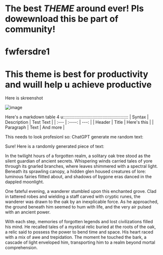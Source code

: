 # The best *THEME* around ever! Pls dowewnload this be part of community!
# fwfersdre1

# This theme is best for productivity and wuill help u achieve productive


Here is skreenshot

![image](https://github.com/FilipToth/amazing-theme/blob/master/screenshot.ong?raw=true)

Here's a markdown table 4 u:::::::::::::::::::::::::::::::::::::::::::::::::::::
| Syntax      | Description | Test Text     |
| :---        |    :----:   |          ---: |
| Header      | Title       | Here's this   |
| Paragraph   | Text        | And more      |



This needs to look profesionl so:
ChatGPT generate me random text:

Sure! Here is a randomly generated piece of text:

In the twilight hours of a forgotten realm, a solitary oak tree stood as the silent guardian of ancient secrets. Whispering winds carried tales of yore through its gnarled branches, where leaves shimmered with a spectral light. Beneath its sprawling canopy, a hidden glen housed creatures of lore: luminous fairies flitted about, and shadows of bygone eras danced in the dappled moonlight.

One fateful evening, a wanderer stumbled upon this enchanted grove. Clad in tattered robes and wielding a staff carved with cryptic runes, the wanderer was drawn to the oak by an inexplicable force. As he approached, the ground beneath him seemed to hum with life, and the very air pulsed with an ancient power.

With each step, memories of forgotten legends and lost civilizations filled his mind. He recalled tales of a mystical relic buried at the roots of the oak, a relic said to possess the power to bend time and space. His heart raced with a mix of awe and trepidation. The moment he touched the bark, a cascade of light enveloped him, transporting him to a realm beyond mortal comprehension.